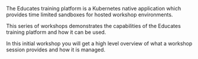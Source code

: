 The Educates training platform is a Kubernetes native application which provides
time limited sandboxes for hosted workshop environments.

This series of workshops demonstrates the capabilities of the Educates training
platform and how it can be used.

In this initial workshop you will get a high level overview of what a workshop
session provides and how it is managed.
